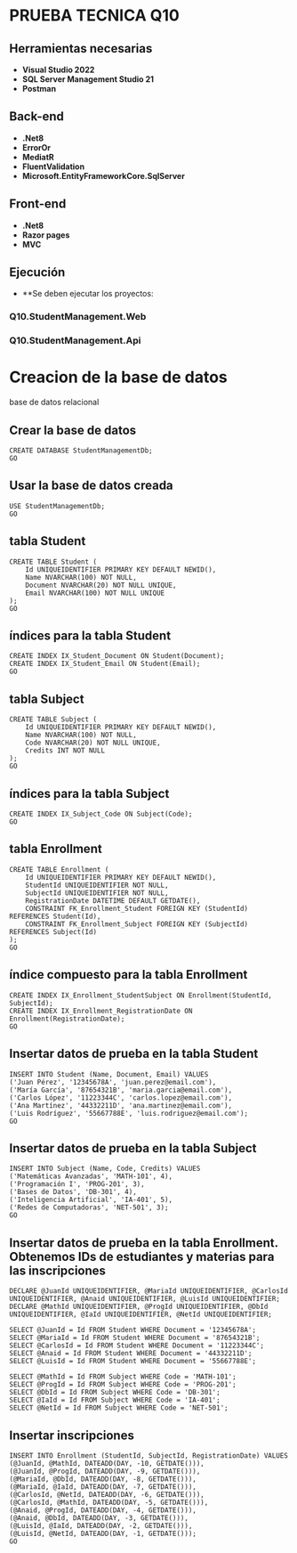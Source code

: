 # PRUEBA TECNICA Q10

## Herramientas necesarias
- **Visual Studio 2022**
- **SQL Server Management Studio 21**
- **Postman**

## Back-end
- **.Net8**
- **ErrorOr**
- **MediatR**
- **FluentValidation**
- **Microsoft.EntityFrameworkCore.SqlServer**

## Front-end
- **.Net8**
- **Razor pages**
- **MVC**

## Ejecución
- **Se deben ejecutar los proyectos:
### Q10.StudentManagement.Web
### Q10.StudentManagement.Api

# Creacion de la base de datos

base de datos relacional

## Crear la base de datos
```
CREATE DATABASE StudentManagementDb;
GO
```

## Usar la base de datos creada
```
USE StudentManagementDb;
GO
```

## tabla Student
```
CREATE TABLE Student (
    Id UNIQUEIDENTIFIER PRIMARY KEY DEFAULT NEWID(),
    Name NVARCHAR(100) NOT NULL,
    Document NVARCHAR(20) NOT NULL UNIQUE,
    Email NVARCHAR(100) NOT NULL UNIQUE
);
GO
```

## índices para la tabla Student
```
CREATE INDEX IX_Student_Document ON Student(Document);
CREATE INDEX IX_Student_Email ON Student(Email);
GO
```

## tabla Subject
```
CREATE TABLE Subject (
    Id UNIQUEIDENTIFIER PRIMARY KEY DEFAULT NEWID(),
    Name NVARCHAR(100) NOT NULL,
    Code NVARCHAR(20) NOT NULL UNIQUE,
    Credits INT NOT NULL
);
GO
```

## índices para la tabla Subject
```
CREATE INDEX IX_Subject_Code ON Subject(Code);
GO
```

## tabla Enrollment
```
CREATE TABLE Enrollment (
    Id UNIQUEIDENTIFIER PRIMARY KEY DEFAULT NEWID(),
    StudentId UNIQUEIDENTIFIER NOT NULL,
    SubjectId UNIQUEIDENTIFIER NOT NULL,
    RegistrationDate DATETIME DEFAULT GETDATE(),
    CONSTRAINT FK_Enrollment_Student FOREIGN KEY (StudentId) REFERENCES Student(Id),
    CONSTRAINT FK_Enrollment_Subject FOREIGN KEY (SubjectId) REFERENCES Subject(Id)
);
GO
```

## índice compuesto para la tabla Enrollment
```
CREATE INDEX IX_Enrollment_StudentSubject ON Enrollment(StudentId, SubjectId);
CREATE INDEX IX_Enrollment_RegistrationDate ON Enrollment(RegistrationDate);
GO
```

## Insertar datos de prueba en la tabla Student
```
INSERT INTO Student (Name, Document, Email) VALUES
('Juan Pérez', '12345678A', 'juan.perez@email.com'),
('María García', '87654321B', 'maria.garcia@email.com'),
('Carlos López', '11223344C', 'carlos.lopez@email.com'),
('Ana Martínez', '44332211D', 'ana.martinez@email.com'),
('Luis Rodríguez', '55667788E', 'luis.rodriguez@email.com');
GO
```

## Insertar datos de prueba en la tabla Subject
```
INSERT INTO Subject (Name, Code, Credits) VALUES
('Matemáticas Avanzadas', 'MATH-101', 4),
('Programación I', 'PROG-201', 3),
('Bases de Datos', 'DB-301', 4),
('Inteligencia Artificial', 'IA-401', 5),
('Redes de Computadoras', 'NET-501', 3);
GO
```

## Insertar datos de prueba en la tabla Enrollment. Obtenemos IDs de estudiantes y materias para las inscripciones
```
DECLARE @JuanId UNIQUEIDENTIFIER, @MariaId UNIQUEIDENTIFIER, @CarlosId UNIQUEIDENTIFIER, @Anaid UNIQUEIDENTIFIER, @LuisId UNIQUEIDENTIFIER;
DECLARE @MathId UNIQUEIDENTIFIER, @ProgId UNIQUEIDENTIFIER, @DbId UNIQUEIDENTIFIER, @IaId UNIQUEIDENTIFIER, @NetId UNIQUEIDENTIFIER;

SELECT @JuanId = Id FROM Student WHERE Document = '12345678A';
SELECT @MariaId = Id FROM Student WHERE Document = '87654321B';
SELECT @CarlosId = Id FROM Student WHERE Document = '11223344C';
SELECT @Anaid = Id FROM Student WHERE Document = '44332211D';
SELECT @LuisId = Id FROM Student WHERE Document = '55667788E';

SELECT @MathId = Id FROM Subject WHERE Code = 'MATH-101';
SELECT @ProgId = Id FROM Subject WHERE Code = 'PROG-201';
SELECT @DbId = Id FROM Subject WHERE Code = 'DB-301';
SELECT @IaId = Id FROM Subject WHERE Code = 'IA-401';
SELECT @NetId = Id FROM Subject WHERE Code = 'NET-501';
```

## Insertar inscripciones
```
INSERT INTO Enrollment (StudentId, SubjectId, RegistrationDate) VALUES
(@JuanId, @MathId, DATEADD(DAY, -10, GETDATE())),
(@JuanId, @ProgId, DATEADD(DAY, -9, GETDATE())),
(@MariaId, @DbId, DATEADD(DAY, -8, GETDATE())),
(@MariaId, @IaId, DATEADD(DAY, -7, GETDATE())),
(@CarlosId, @NetId, DATEADD(DAY, -6, GETDATE())),
(@CarlosId, @MathId, DATEADD(DAY, -5, GETDATE())),
(@Anaid, @ProgId, DATEADD(DAY, -4, GETDATE())),
(@Anaid, @DbId, DATEADD(DAY, -3, GETDATE())),
(@LuisId, @IaId, DATEADD(DAY, -2, GETDATE())),
(@LuisId, @NetId, DATEADD(DAY, -1, GETDATE()));
GO
```